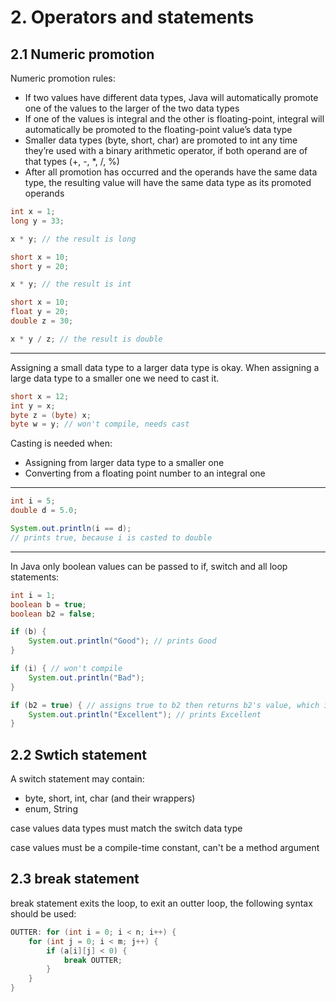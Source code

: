 # 2. Operators and statements

## 2.1 Numeric promotion

Numeric promotion rules:
* If two values have different data types, Java will automatically promote one of the values to the larger of the two data types
* If one of the values is integral and the other is floating-point, integral will automatically be promoted to the floating-point value’s data type
* Smaller data types (byte, short, char) are promoted to int any time they’re used with a binary arithmetic operator, if both operand are of that types (+, -, *, /, %)
* After all promotion has occurred and the operands have the same data type, the resulting value will have the same data type as its promoted operands

```java 
int x = 1;
long y = 33;

x * y; // the result is long
```

```java 
short x = 10;
short y = 20;

x * y; // the result is int
```

```java 
short x = 10;
float y = 20;
double z = 30;

x * y / z; // the result is double
```

***

Assigning a small data type to a larger data type is okay.
When assigning a large data type to a smaller one we need to cast it.

```java
short x = 12;
int y = x;
byte z = (byte) x; 
byte w = y; // won't compile, needs cast
```

Casting is needed when:
* Assigning from larger data type to a smaller one
* Converting from a floating point number to an integral one

***

```java
int i = 5;
double d = 5.0;

System.out.println(i == d);
// prints true, because i is casted to double
```

***

In Java only boolean values can be passed to if, switch and all loop statements: 
```java
int i = 1;
boolean b = true;
boolean b2 = false;

if (b) {
    System.out.println("Good"); // prints Good
}

if (i) { // won't compile
    System.out.println("Bad"); 
}

if (b2 = true) { // assigns true to b2 then returns b2's value, which is true
    System.out.println("Excellent"); // prints Excellent
}
```

## 2.2 Swtich statement

A switch statement may contain:
* byte, short, int, char (and their wrappers)
* enum, String

case values data types must match the switch data type

case values must be a compile-time constant, can't be a method argument

## 2.3 break statement

break statement exits the loop, to exit an outter loop, the following syntax should be used:
```java
OUTTER: for (int i = 0; i < n; i++) {
    for (int j = 0; i < m; j++) {
        if (a[i][j] < 0) {
            break OUTTER;
        }
    }
}
```